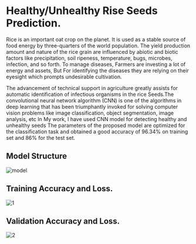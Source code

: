 # Healthy/Unhealthy Rise Seeds Prediction.

Rice is an important oat crop on the planet.
It is used as a stable source of food energy by three-quarters of the world population.
The yield production amount
and nature of the rice grain are influenced by abiotic and biotic 
factors like precipitation, soil ripeness, temperature, bugs, microbes,
infection, and so forth. To manage diseases, Farmers are investing a lot 
of energy and assets, But For identifying the diseases they are
relying on their eyesight which prompts undesirable cultivation.
  
The advancement of technical support in agriculture 
greatly assists for automatic 
identification of infectious organisms in the 
rice Seeds.The convolutional neural network algorithm (CNN)
is one of the algorithms in deep learning that has 
been triumphantly invoked for solving computer vision 
problems like image classification, 
object segmentation, image analysis, etc
In My work, I have used CNN model for detecting healthy and unhealthy 
seeds The parameters of the proposed model are optimized for the classification task 
and obtained a good accuracy of 96.34% on training set and 86% for the test set.

## Model Structure 
![model](https://user-images.githubusercontent.com/73050746/164205410-1383f7d8-07b5-4665-88cf-4779648f4e29.png)

## Training Accuracy and Loss.
![1](https://user-images.githubusercontent.com/73050746/164206287-b27b18fe-c1a0-48f3-97f1-054380f17921.PNG)
## Validation Accuracy and Loss.
![2](https://user-images.githubusercontent.com/73050746/164206450-5f8b9c2e-4270-4a9e-9ed8-d85b8660fc53.PNG)
